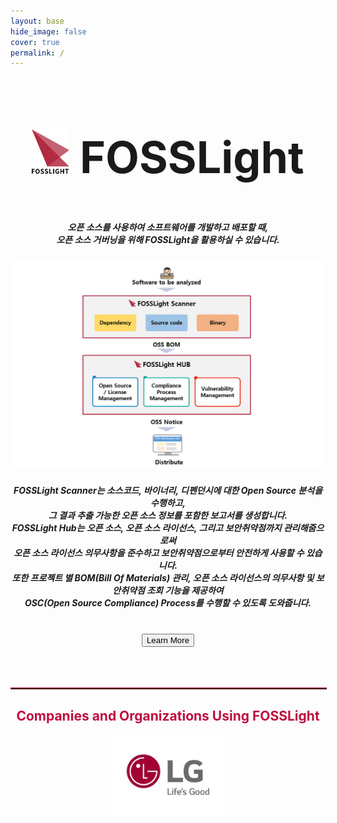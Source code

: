 ```yaml
---
layout: base
hide_image: false
cover: true
permalink: /
---
```

<div style="text-align: center;">

<h2 style="font-size: 500%"><img src="assets/img/logo2.png" title="FOSSLight Logo" width="60px">  FOSSLight  </h2>
<h5>오픈 소스를 사용하여 소프트웨어를 개발하고 배포할 때, <br>오픈 소스 거버닝을 위해 FOSSLight을 활용하실 수 있습니다.</h5>
<a href="/fosslight"><img src="assets/img/fosslight_project.png" title="FOSSLight"></a>
<h5>FOSSLight Scanner는 소스코드, 바이너리, 디펜던시에 대한 Open Source 분석을 수행하고,<br>그 결과 추출 가능한 오픈 소스 정보를 포함한 보고서를 생성합니다.<br>FOSSLight Hub는 오픈 소스, 오픈 소스 라이선스, 그리고 보안취약점까지 관리해줌으로써<br>오픈 소스 라이선스 의무사항을 준수하고 보안취약점으로부터 안전하게 사용할 수 있습니다.<br>또한 프로젝트 별 BOM(Bill Of Materials) 관리, 오픈 소스 라이선스의 의무사항 및 보안취약점 조회 기능을 제공하여<br>OSC(Open Source Compliance) Process를 수행할 수 있도록 도와줍니다.</h5>
<br/>
<div class="home_buntton">
<button class="learn-more" onclick="location.href='fosslight'">
  <span class="circle" aria-hidden="true">
    <span class="icon arrow"></span>
  </span>
  <span class="button-text">Learn More</span>
</button>
</div>
<br/>
<br/>
<br/>
<hr style="width:100%; border:outset 1px rgb(191, 13, 63);">
<h2 style="color: rgb(191, 13, 63); text-align: center;">Companies and Organizations Using FOSSLight</h2>
<a href="https://www.lg.co.kr/"><img src="assets/img/company/lg-logo.jpg" title="LG Electronics" width="180px"></a>
<!-- <a href="https://www.etri.re.kr/"><img src="assets/img/company/etri-logo.jpg" title="ETRI" width="250px"></a> -->
</div>

<br/>
<br/>
<br/>
